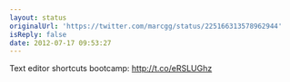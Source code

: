 ```yaml
---
layout: status
originalUrl: 'https://twitter.com/marcgg/status/225166313578962944'
isReply: false
date: 2012-07-17 09:53:27
---
```


Text editor shortcuts bootcamp: http://t.co/eRSLUGhz
